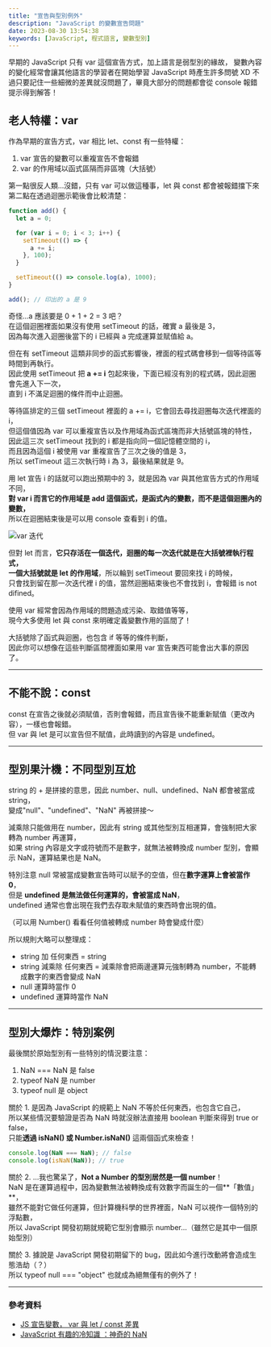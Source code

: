 ```yaml
---
title: "宣告與型別例外"
description: "JavaScript 的變數宣告問題"
date: 2023-08-30 13:54:38
keywords: [JavaScript, 程式語言, 變數型別]
---
```


早期的 JavaScript 只有 var 這個宣告方式，加上語言是弱型別的緣故，
變數內容的變化經常會讓其他語言的學習者在開始學習 JavaScript 時產生許多問號 XD
不過只要記住一些細微的差異就沒問題了，畢竟大部分的問題都會從 console 報錯提示得到解答！

## 老人特權：var

作為早期的宣告方式，var 相比 let、const 有一些特權：

1. var 宣告的變數可以重複宣告不會報錯
2. var 的作用域以函式區隔而非區塊（大括號）

第一點很反人類...沒錯，只有 var 可以做這種事，let 與 const 都會被報錯擋下來  
第二點在透過迴圈示範後會比較清楚：

```js
function add() {
  let a = 0;

  for (var i = 0; i < 3; i++) {
    setTimeout(() => {
      a += i;
    }, 100);
  }

  setTimeout(() => console.log(a), 1000);
}

add(); // 印出的 a 是 9
```

奇怪...a 應該要是 0 + 1 + 2 = 3 吧？  
在這個迴圈裡面如果沒有使用 setTimeout 的話，確實 a 最後是 3，  
因為每次進入迴圈後當下的 i 已經與 a 完成運算並賦值給 a。

但在有 setTimeout 這類非同步的函式影響後，裡面的程式碼會移到一個等待區等時間到再執行。  
因此使用 setTimeout 把 **a += i** 包起來後，下面已經沒有別的程式碼，因此迴圈會先進入下一次，  
直到 i 不滿足迴圈的條件而中止迴圈。

等待區排定的三個 setTimeout 裡面的 a += i，它會回去尋找迴圈每次迭代裡面的 i，  
但這個值因為 var 可以重複宣告以及作用域為函式區塊而非大括號區塊的特性，  
因此這三次 setTimeout 找到的 i 都是指向同一個記憶體空間的 i，  
而且因為這個 i 被使用 var 重複宣告了三次之後的值是 3，  
所以 setTimeout 這三次執行時 i 為 3，最後結果就是 9。

用 let 宣告 i 的話就可以跑出預期中的 3，就是因為 var 與其他宣告方式的作用域不同，  
**對 var i 而言它的作用域是 add 這個函式，是函式內的變數，而不是這個迴圈內的變數，**  
所以在迴圈結束後是可以用 console 查看到 i 的值。

![var 迭代](https://drive.google.com/uc?export=view&id=1Tu1BBCpXOFDepha81CThqcx7IkPL6icH)

但對 let 而言，**它只存活在一個迭代，迴圈的每一次迭代就是在大括號裡執行程式，**  
**一個大括號就是 let 的作用域**，所以輪到 setTimeout 要回來找 i 的時候，  
只會找到留在那一次迭代裡 i 的值，當然迴圈結束後也不會找到 i，會報錯 is not difined。

使用 var 經常會因為作用域的問題造成污染、取錯值等等，  
現今大多使用 let 與 const 來明確定義變數作用的區間了！

大括號除了函式與迴圈，也包含 if 等等的條件判斷，  
因此你可以想像在這些判斷區間裡面如果用 var 宣告東西可能會出大事的原因了。

---

## 不能不說：const

const 在宣告之後就必須賦值，否則會報錯，而且宣告後不能重新賦值（更改內容），一樣也會報錯。  
但 var 與 let 是可以宣告但不賦值，此時讀到的內容是 undefined。

---

## 型別果汁機：不同型別互尬

string 的 + 是拼接的意思，因此 number、null、undefined、NaN 都會被當成 string，  
變成"null"、"undefined"、"NaN" 再被拼接～

減乘除只能做用在 number，因此有 string 或其他型別互相運算，會強制把大家轉為 number 再運算，  
如果 string 內容是文字或符號而不是數字，就無法被轉換成 number 型別，會顯示 NaN，運算結果也是 NaN。

特別注意 null 常被當成變數宣告時可以賦予的空值，但在**數字運算上會被當作 0**，  
但是 **undefined 是無法做任何運算的，會被當成 NaN**，  
undefined 通常也會出現在我們去存取未賦值的東西時會出現的值。

（可以用 Number() 看看任何值被轉成 number 時會變成什麼）

所以規則大略可以整理成：

- string 加 任何東西 = string
- string 減乘除 任何東西 = 減乘除會把兩邊運算元強制轉為 number，不能轉成數字的東西會變成 NaN
- null 運算時當作 0
- undefined 運算時當作 NaN

---

## 型別大爆炸：特別案例

最後關於原始型別有一些特別的情況要注意：

1. NaN === NaN 是 false
2. typeof NaN 是 number
3. typeof null 是 object

關於 1. 是因為 JavaScript 的規範上 NaN 不等於任何東西，也包含它自己，  
所以某些情況要驗證是否為 NaN 時就沒辦法直接用 boolean 判斷來得到 true or false，  
只能**透過 isNaN() 或 Number.isNaN()** 這兩個函式來檢查！

```js
console.log(NaN === NaN); // false
console.log(isNaN(NaN)); // true
```

關於 2. ...我也驚呆了，**Not a Number 的型別居然是一個 number**！  
NaN 是在運算過程中，因為變數無法被轉換成有效數字而誕生的一個**「數值」**，  
雖然不能對它做任何運算，但計算機科學的世界裡面，NaN 可以視作一個特別的浮點數，  
所以 JavaScript 開發初期就規範它型別會顯示 number...（雖然它是其中一個原始型別）

關於 3. 據說是 JavaScript 開發初期留下的 bug，因此如今進行改動將會造成生態浩劫（？）  
所以 typeof null === "object" 也就成為絕無僅有的例外了！

---

### 參考資料

- [JS 宣告變數， var 與 let / const 差異](https://www.programfarmer.com/articles/2020/javascript-var-let-const-for-loop)
- [JavaScript 有趣的冷知識 ：神奇的 NaN](https://medium.com/andy-blog/javascript-%E6%9C%89%E8%B6%A3%E7%9A%84%E5%86%B7%E7%9F%A5%E8%AD%98-%E4%B8%80-%E7%A5%9E%E5%A5%87%E7%9A%84-nan-eefe0fc5510f)

